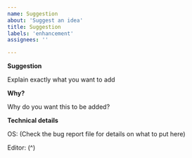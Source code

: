 ```yaml
---
name: Suggestion
about: 'Suggest an idea'
title: Suggestion
labels: 'enhancement'
assignees: ''

---
```


**Suggestion**

Explain exactly what you want to add

**Why?**

Why do you want this to be added?

**Technical details**

OS: (Check the bug report file for details on what to put here)

Editor: (^)
